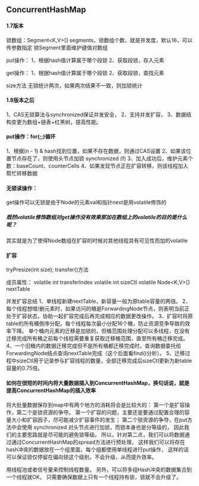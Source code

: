 ## ConcurrentHashMap

#### 1.7版本
锁数组：Segment<K,V>[] segments，锁数组个数，就是并发度，默认16，可以传参数指定
锁Segment里面维护键值对数组

put操作：
1、根据hash值计算属于哪个段锁
2、获取段锁，存入元素

get操作：
1、根据hash值计算属于哪个段锁
2、获取段锁，查找元素

size方法
无锁统计两次，如果两次结果不一致，则加锁统计


#### 1.8版本之后
1、CAS无锁算法与synchronized保证并发安全，
2、支持并发扩容，
3、数据结构变更为数组+链表+红黑树，提高性能。

#### put操作：for(;;)循环
1、根据(n - 1) & hash找到位置，如果不存在数据，则通过CAS设置
2、如果该位置节点存在了，则使用头节点加锁 synchronized (f)
3、加入成功后，维护元素个数：baseCount、counterCells
4、如果发现节点正在扩容转移，则该线程加入帮忙转移数据


#### 无锁读操作：
get操作可以无锁是由于Node的元素val和指针next是用volatile修饰的

##### 既然volatile修饰数组对get操作没有效果那加在数组上的volatile的目的是什么呢？
其实就是为了使得Node数组在扩容的时候对其他线程具有可见性而加的volatile


#### 扩容
tryPresize(int size);
transfer()方法

成员属性：
volatile int transferIndex
volatile int sizeCtl
volatile Node<K,V>[] nextTable

并发扩容总结
1、单线程新建nextTable，新容量一般为原table容量的两倍。
2、每个线程想增/删元素时，如果访问的桶是ForwardingNode节点，则表明当前正处于扩容状态，协助一起扩容完成后再完成相应的数据更改操作。
3、扩容时将原table的所有桶倒序分配，每个线程每次最小分配16个桶，防止资源竞争导致的效率下降。
单个桶内元素的迁移是加锁的，但桶范围处理分配可以多线程，在没有迁移完成所有桶之前每个线程需要重复获取迁移桶范围，直至所有桶迁移完成。
4、一个旧桶内的数据迁移完成但不是所有桶都迁移完成时，查询数据委托给ForwardingNode结点查询nextTable完成（这个后面看find()分析）。
5、迁移过程中sizeCtl用于记录参与扩容线程的数量，全部迁移完成后sizeCtl更新为新table容量的0.75倍。



#### 如何在很短的时间内将大量数据插入到ConcurrentHashMap，换句话说，就是提高ConcurrentHashMap的插入效率

将大批量数据保存到map中有两个地方的消耗将会是比较大的：
第一个是扩容操作，第二个是锁资源的争夺。
第一个扩容的问题，主要还是要通过配置合理的容量大小和扩容因子，尽可能减少扩容事件的发生；
第二个锁资源的争夺，在put方法中会使用 synchronized 对头节点进行加锁，而锁本身也是分等级的，
因此我们的主要思路就是尽可能的避免锁等级。
所以，针对第二点，我们可以将数据通过通过ConcurrentHashMap的spread方法进行预处理，
这样我们可以将存在hash冲突的数据放在一个组里面，每个组都使用单线程进行put操作，
这样的话可以保证锁仅停留在偏向锁这个级别，不会升级，从而提升效率。

用线程池或者信号量来控制线程数量。
另外，可以将多组Hash冲突的数据集合到一个线程就OK，
只需要确保数据上只有一个线程持有锁，锁就不会升级了。


